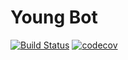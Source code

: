 # Young Bot

[![Build Status](https://travis-ci.org/delegacy/youngbot.svg?branch=master)](https://travis-ci.org/delegacy/youngbot)
[![codecov](https://codecov.io/gh/delegacy/youngbot/branch/master/graph/badge.svg?token=31KufqHVCm)](https://codecov.io/gh/delegacy/youngbot)

